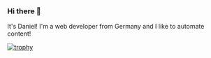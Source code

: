 ### Hi there 👋

It's Daniel! I'm a web developer from Germany and I like to automate content!

[![trophy](https://github-profile-trophy.vercel.app/?username=1xn&row=2&column=6)](https://github.com/ryo-ma/github-profile-trophy)


<!--
**1xn/1xn** is a ✨ _special_ ✨ repository because its `README.md` (this file) appears on your GitHub profile.
-->
